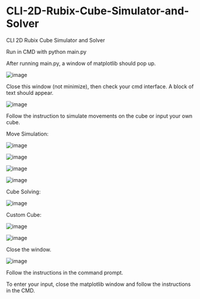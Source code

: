 # CLI-2D-Rubix-Cube-Simulator-and-Solver
CLI 2D Rubix Cube Simulator and Solver

Run in CMD with python main.py

After running main.py, a window of matplotlib should pop up. 

![image](https://github.com/user-attachments/assets/3ee76f72-6602-4e5b-b181-9ac8e4186d44)

Close this window (not minimize), then check your cmd interface. A block of text should appear.

![image](https://github.com/user-attachments/assets/aa12fc47-5bf1-41cf-bf89-43aed9188fd5)

Follow the instruction to simulate movements on the cube or input your own cube.

Move Simulation: 

![image](https://github.com/user-attachments/assets/77af8084-d92c-4021-b945-a0b57eb44fc1)

![image](https://github.com/user-attachments/assets/c0f2aabf-b955-4601-b93d-6d9661406767)

![image](https://github.com/user-attachments/assets/bed4e3a8-fd80-4355-82e8-c66c1934e51b)

![image](https://github.com/user-attachments/assets/42c68c1b-1138-49de-8f92-da166a27f71e)

Cube Solving:

![image](https://github.com/user-attachments/assets/54a14c40-82d5-46e1-a54f-97d8284f8aab)

Custom Cube:

![image](https://github.com/user-attachments/assets/a2ccc559-c1a8-42c8-baf0-8e8e26009d4d)

![image](https://github.com/user-attachments/assets/178b7e2d-7c46-4dea-b923-7e76c5e2af4d)

Close the window.

![image](https://github.com/user-attachments/assets/44e3bb7f-3c61-4bd8-bf53-98d27a7494fb)

Follow the instructions in the command prompt.











To enter your input, close the matplotlib window and follow the instructions in the CMD.
